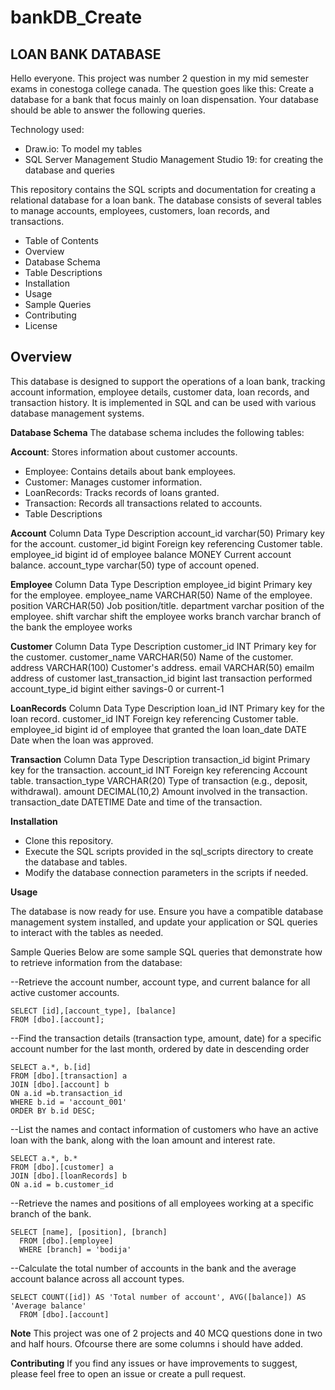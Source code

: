 # bankDB_Create

## LOAN BANK DATABASE 

Hello everyone. This project was number 2 question in my mid semester exams in conestoga college canada. The question goes like this:
Create a database for a bank that focus mainly on loan dispensation. Your database should be able to answer the following queries.

Technology used:
- Draw.io: To model my tables 
- SQL Server Management Studio Management Studio 19: for creating the database and queries


This repository contains the SQL scripts and documentation for creating a relational database for a loan bank. The database consists of several tables to manage accounts, employees, customers, loan records, and transactions.

- Table of Contents
- Overview
- Database Schema
- Table Descriptions
- Installation
- Usage
- Sample Queries
- Contributing
- License

## Overview
This database is designed to support the operations of a loan bank, tracking account information, employee details, customer data, loan records, and transaction history. It is implemented in SQL and can be used with various database management systems.



**Database Schema**
The database schema includes the following tables:

**Account**: Stores information about customer accounts.
- Employee: Contains details about bank employees.
- Customer: Manages customer information.
- LoanRecords: Tracks records of loans granted.
- Transaction: Records all transactions related to accounts.
- Table Descriptions

**Account**
Column	Data Type	Description
account_id	varchar(50)	Primary key for the account.
customer_id	bigint	Foreign key referencing Customer table.
employee_id bigint  id of employee
balance	MONEY	Current account balance.
account_type	varchar(50)	type of account opened.

**Employee**
Column	Data Type	Description
employee_id	bigint	Primary key for the employee.
employee_name	VARCHAR(50)	Name of the employee.
position	VARCHAR(50)	Job position/title.
department	varchar	position of the employee.
shift  varchar  shift the employee works 
branch   varchar branch of the bank the employee works

**Customer**
Column	Data Type	Description
customer_id	INT	Primary key for the customer.
customer_name	VARCHAR(50)	Name of the customer.
address	VARCHAR(100)	Customer's address.
email VARCHAR(50) emailm address of customer
last_transaction_id bigint last transaction performed
account_type_id bigint  either savings-0 or current-1

**LoanRecords**
Column	Data Type	Description
loan_id	INT	Primary key for the loan record.
customer_id	INT	Foreign key referencing Customer table.
employee_id bigint id of employee that granted the loan
loan_date	DATE	Date when the loan was approved.

**Transaction**
Column	Data Type	Description
transaction_id	bigint	Primary key for the transaction.
account_id	INT	Foreign key referencing Account table.
transaction_type	VARCHAR(20)	Type of transaction (e.g., deposit, withdrawal).
amount	DECIMAL(10,2)	Amount involved in the transaction.
transaction_date	DATETIME	Date and time of the transaction.

**Installation**
- Clone this repository.
- Execute the SQL scripts provided in the sql_scripts directory to create the database and tables.
- Modify the database connection parameters in the scripts if needed.

**Usage**

The database is now ready for use. Ensure you have a compatible database management system installed, and update your application or SQL queries to interact with the tables as needed.

Sample Queries
Below are some sample SQL queries that demonstrate how to retrieve information from the database:

--Retrieve the account number, account type, and current balance for all active customer accounts.

    SELECT [id],[account_type], [balance]
    FROM [dbo].[account];

 

--Find the transaction details (transaction type, amount, date) for a specific account number for the last month, ordered by date in descending order


    SELECT a.*, b.[id]
    FROM [dbo].[transaction] a
    JOIN [dbo].[account] b
    ON a.id =b.transaction_id
    WHERE b.id = 'account_001'
    ORDER BY b.id DESC;
 

--List the names and contact information of customers who have an active loan with the bank, along with the loan amount and interest rate.

    SELECT a.*, b.*
    FROM [dbo].[customer] a
    JOIN [dbo].[loanRecords] b
    ON a.id = b.customer_id

 

--Retrieve the names and positions of all employees working at a specific branch of the bank.

    SELECT [name], [position], [branch]
      FROM [dbo].[employee]
      WHERE [branch] = 'bodija'
 

--Calculate the total number of accounts in the bank and the average account balance across all account types.

    SELECT COUNT([id]) AS 'Total number of account', AVG([balance]) AS 'Average balance'
      FROM [dbo].[account]


**Note**
This project was one of 2 projects and 40 MCQ  questions done in two and half hours. Ofcourse there are some columns i should have added.

**Contributing**
If you find any issues or have improvements to suggest, please feel free to open an issue or create a pull request.
